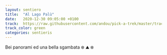 ```yaml
---
layout: sentiero
title:  "Al Lago Palù"
date:   2020-12-30 09:05:00 +0100
track:  https://raw.githubusercontent.com/andou/pick-a-trek/master/tracks/20201230_Lago_Palù.gpx
track_color: green
categories: sentieris
---
```


Bei panorami ed una bella sgambata :snowflake: :mountain: :snowflake: